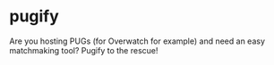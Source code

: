# pugify
Are you hosting PUGs (for Overwatch for example) and need an easy matchmaking tool? Pugify to the rescue!
